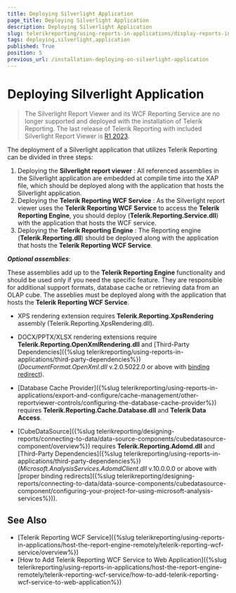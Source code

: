 ```yaml
---
title: Deploying Silverlight Application
page_title: Deploying Silverlight Application 
description: Deploying Silverlight Application
slug: telerikreporting/using-reports-in-applications/display-reports-in-applications/silverlight-application/deploying-silverlight-application
tags: deploying,silverlight,application
published: True
position: 5
previous_url: /installation-deploying-on-silverlight-application
---
```


# Deploying Silverlight Application

> The Silverlight Report Viewer and its WCF Reporting Service are no longer supported and deployed with the installation of Telerik Reporting. The last release of Telerik Reporting with included Silverlight Report Viewer is [R1 2023](https://www.telerik.com/support/whats-new/reporting/release-history/progress-telerik-reporting-r1-2023-17-0-23-118).

The deployment of a Silverlight application that utilizes Telerik Reporting can be divided in three steps:

1. Deploying the __Silverlight report viewer__ : All referenced assemblies in the Silverlight application are embedded at compile time into the XAP file, which should be deployed along with the application that hosts the Silverlight application.
1. Deploying the __Telerik Reporting WCF Service__ : As the Silverlight report viewer uses the __Telerik Reporting WCF Service__ to access the __Telerik Reporting Engine__, you should deploy (__Telerik.Reporting.Service.dll__) with the application that hosts the WCF service.
1. Deploying the __Telerik Reporting Engine__ : The Reporting engine (__Telerik.Reporting.dll__) should be deployed along with the application that hosts the __Telerik Reporting WCF Service__.

__*Optional assemblies*__:

These assemblies add up to the __Telerik Reporting Engine__ functionality and should be used only if you need the specific feature. They are responsible for additional support formats, database cache or retrieving data from an OLAP cube. The asseblies must be deployed along with the application that hosts the __Telerik Reporting WCF Service__.

* XPS rendering extension requires __Telerik.Reporting.XpsRendering__ assembly (Telerik.Reporting.XpsRendering.dll).

* DOCX/PPTX/XLSX rendering extensions require __Telerik.Reporting.OpenXmlRendering.dll__ and [Third-Party Dependencies]({%slug telerikreporting/using-reports-in-applications/third-party-dependencies%}) (_DocumentFormat.OpenXml.dll_ v.2.0.5022.0 or above with [binding redirect](http://msdn.microsoft.com/en-us/library/eftw1fys(v=vs.110).aspx)).

* [Database Cache Provider]({%slug telerikreporting/using-reports-in-applications/export-and-configure/cache-management/other-reportviewer-controls/configuring-the-database-cache-provider%}) requires __Telerik.Reporting.Cache.Database.dll__ and __Telerik Data Access__.

* [CubeDataSource]({%slug telerikreporting/designing-reports/connecting-to-data/data-source-components/cubedatasource-component/overview%}) requires __Telerik.Reporting.Adomd.dll__ and [Third-Party Dependencies]({%slug telerikreporting/using-reports-in-applications/third-party-dependencies%}) (_Microsoft.AnalysisServices.AdomdClient.dll_ v.10.0.0.0 or above with [proper binding redirects]({%slug telerikreporting/designing-reports/connecting-to-data/data-source-components/cubedatasource-component/configuring-your-project-for-using-microsoft-analysis-services%})).

## See Also

* [Telerik Reporting WCF Service]({%slug telerikreporting/using-reports-in-applications/host-the-report-engine-remotely/telerik-reporting-wcf-service/overview%})
* [How to Add Telerik Reporting WCF Service to Web Application]({%slug telerikreporting/using-reports-in-applications/host-the-report-engine-remotely/telerik-reporting-wcf-service/how-to-add-telerik-reporting-wcf-service-to-web-application%})
